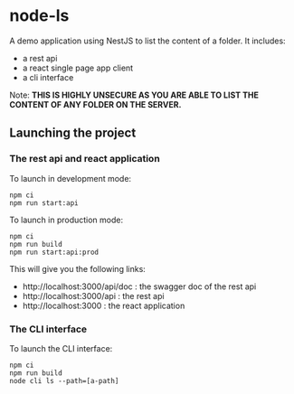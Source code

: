 # node-ls

A demo application using NestJS to list the content of a folder. It includes:
* a rest api
* a react single page app client
* a cli interface

Note: **THIS IS HIGHLY UNSECURE AS YOU ARE ABLE TO LIST THE CONTENT OF ANY FOLDER ON THE SERVER.**
## Launching the project
### The rest api and react application

To launch in development mode:
```
npm ci
npm run start:api
```

To launch in production mode:
```
npm ci
npm run build
npm run start:api:prod
```

This will give you the following links:
* http://localhost:3000/api/doc : the swagger doc of the rest api
* http://localhost:3000/api : the rest api
* http://localhost:3000 : the react application

### The CLI interface

To launch the CLI interface:
```
npm ci
npm run build
node cli ls --path=[a-path]
```
